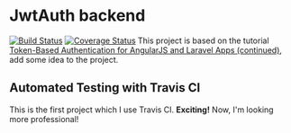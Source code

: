 # JwtAuth backend

[![Build Status](https://travis-ci.org/zc1415926/JwtAuth_backend.svg?branch=master)](https://travis-ci.org/zc1415926/JwtAuth_backend)
[![Coverage Status](https://coveralls.io/repos/zc1415926/JwtAuth_backend/badge.svg?branch=master&service=github)](https://coveralls.io/github/zc1415926/JwtAuth_backend?branch=master)
This project is based on the tutorial [Token-Based Authentication for AngularJS and Laravel Apps (continued)](http://ryanchenkie.com/token-based-authentication-for-angularjs-and-laravel-apps/), add some idea to the project.

## Automated Testing with Travis CI

This is the first project which I use Travis CI. **Exciting!** Now, I'm looking more professional!
